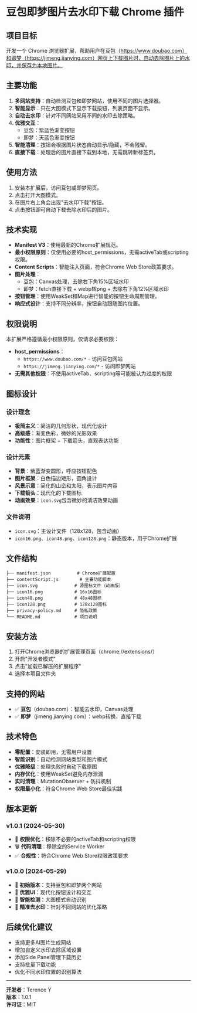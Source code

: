 # 豆包即梦图片去水印下载 Chrome 插件

## 项目目标

开发一个 Chrome 浏览器扩展，帮助用户在豆包（https://www.doubao.com）和即梦（https://jimeng.jianying.com）网页上下载图片时，自动去除图片上的水印，并保存为本地图片。

## 主要功能

1. **多网站支持**：自动检测豆包和即梦网站，使用不同的图片选择器。
2. **智能显示**：只在大图模式下显示下载按钮，列表页面不显示。
3. **自动去水印**：针对不同网站采用不同的水印去除策略。
4. **优雅交互**：
   - 豆包：紫蓝色渐变按钮
   - 即梦：天蓝色渐变按钮
5. **智能清理**：按钮会根据图片状态自动显示/隐藏，不会残留。
6. **直接下载**：处理后的图片直接下载到本地，无需跳转新标签页。

## 使用方法

1. 安装本扩展后，访问豆包或即梦网页。
2. 点击打开大图模式。
3. 在图片右上角会出现"去水印下载"按钮。
4. 点击按钮即可自动下载去除水印后的图片。

## 技术实现

- **Manifest V3**：使用最新的Chrome扩展规范。
- **最小权限原则**：仅使用必要的host_permissions，无需activeTab或scripting权限。
- **Content Scripts**：智能注入页面，符合Chrome Web Store政策要求。
- **图片处理**：
  - 豆包：Canvas处理，去除右下角15%区域水印
  - 即梦：fetch直接下载 + webp转png + 去除右下角12%区域水印
- **按钮管理**：使用WeakSet和Map进行智能的按钮生命周期管理。
- **响应式设计**：支持不同分辨率，按钮自动跟随图片位置。

## 权限说明

本扩展严格遵循最小权限原则，仅请求必要权限：

- **host_permissions**：
  - `https://www.doubao.com/*` - 访问豆包网站
  - `https://jimeng.jianying.com/*` - 访问即梦网站
- **无需其他权限**：不使用activeTab、scripting等可能被认为过度的权限

## 图标设计

### 设计理念

- **极简主义**：简洁的几何形状，现代化设计
- **高级感**：渐变色彩，微妙的光影效果
- **功能性**：图片框架 + 下载箭头，直观表达功能

### 设计元素

- **背景**：紫蓝渐变圆形，呼应按钮配色
- **图片框架**：白色描边矩形，圆角设计
- **风景示意**：简化的山峦和太阳，表示图片内容
- **下载箭头**：现代化的下载图标
- **动画效果**：`icon.svg`包含微妙的清洁效果动画

### 文件说明

- `icon.svg`：主设计文件（128x128，包含动画）
- `icon16.png`、`icon48.png`、`icon128.png`：静态版本，用于Chrome扩展

## 文件结构

```
├── manifest.json          # Chrome扩展配置
├── contentScript.js        # 主要功能脚本
├── icon.svg              # 源图标文件（动画版）
├── icon16.png            # 16x16图标
├── icon48.png            # 48x48图标
├── icon128.png           # 128x128图标
├── privacy-policy.md     # 隐私政策
└── README.md             # 项目说明
```

## 安装方法

1. 打开Chrome浏览器的扩展管理页面（chrome://extensions/）
2. 开启"开发者模式"
3. 点击"加载已解压的扩展程序"
4. 选择本项目文件夹

## 支持的网站

- ✅ **豆包**（doubao.com）：智能去水印，Canvas处理
- ✅ **即梦**（jimeng.jianying.com）：webp转换，直接下载

## 技术特色

- **零配置**：安装即用，无需用户设置
- **智能识别**：自动检测网站类型和图片模式
- **优雅降级**：处理失败时自动下载原图
- **内存优化**：使用WeakSet避免内存泄漏
- **实时清理**：MutationObserver + 防抖机制
- **权限最小化**：符合Chrome Web Store最佳实践

## 版本更新

### v1.0.1 (2024-05-30)
- 🔧 **权限优化**：移除不必要的activeTab和scripting权限
- 🗑️ **代码清理**：移除空的Service Worker
- ✅ **合规性**：符合Chrome Web Store权限政策要求

### v1.0.0 (2024-05-29)
- 🎉 **初始版本**：支持豆包和即梦两个网站
- 🎨 **优雅UI**：现代化按钮设计和交互
- 🧠 **智能检测**：大图模式自动识别
- 🎯 **精准去水印**：针对不同网站的优化策略

## 后续优化建议

- 支持更多AI图片生成网站
- 增加自定义水印去除区域设置
- 添加Side Panel管理下载历史
- 支持批量下载功能
- 优化不同水印位置的识别算法

---

**开发者**：Terence Y  
**版本**：1.0.1  
**许可证**：MIT
